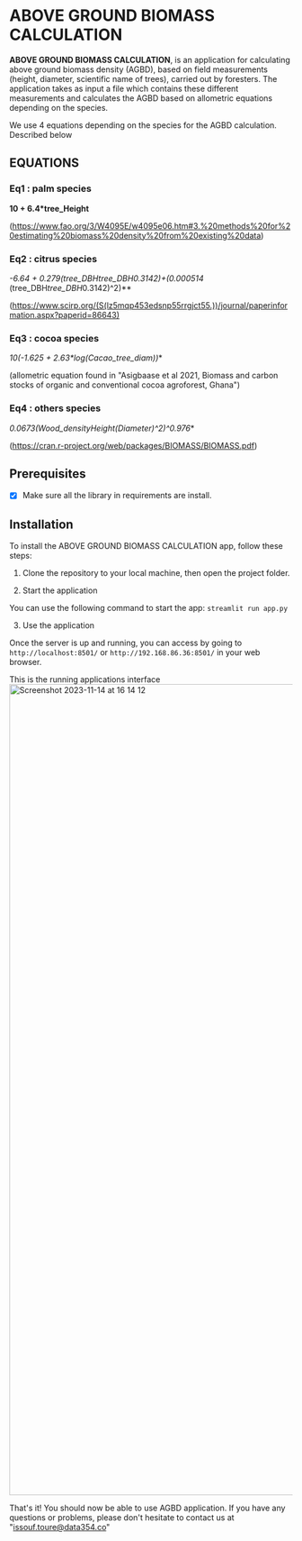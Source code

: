 # ABOVE GROUND BIOMASS CALCULATION


**ABOVE GROUND BIOMASS CALCULATION**, is an application for calculating above ground biomass density (AGBD), based on field measurements (height, diameter, scientific name of trees), carried out by foresters. The application takes as input a file which contains these different measurements and calculates the AGBD based on allometric equations depending on the species.

We use 4 equations depending on the species for the AGBD calculation. Described below

## EQUATIONS

### Eq1 : palm species
 **10 + 6.4*tree_Height**

 (https://www.fao.org/3/W4095E/w4095e06.htm#3.%20methods%20for%20estimating%20biomass%20density%20from%20existing%20data)

### Eq2 : citrus species
 **-6.64 + 0.279*(tree_DBH*tree_DBH*0.3142)+(0.000514* (tree_DBH*tree_DBH*0.3142)^2)**

(https://www.scirp.org/(S(lz5mqp453edsnp55rrgjct55.))/journal/paperinformation.aspx?paperid=86643)

### Eq3 : cocoa species
 **10*(-1.625 + 2.63*log(Cacao_tree_diam))**

(allometric equation found in "Asigbaase et al 2021, Biomass and carbon stocks of organic and conventional cocoa agroforest, Ghana")

### Eq4 : others species
 **0.0673*(Wood_density*Height*(Diameter)^2)^0.976**

(https://cran.r-project.org/web/packages/BIOMASS/BIOMASS.pdf)


## Prerequisites

- [x] Make sure all the library in requirements are install.

## Installation

To install the ABOVE GROUND BIOMASS CALCULATION app, follow these steps:

1. Clone the repository to your local machine, then open the project folder.

2. Start the application

You can  use the following command to start the app:
`streamlit run app.py`

3. Use the application

Once the server is up and running, you can access by going to `http://localhost:8501/` or `http://192.168.86.36:8501/` in your web browser.

This is the running applications interface 
<img width="1440" alt="Screenshot 2023-11-14 at 16 14 12" src="https://github.com/data354/Above_ground_biomass_calculation/assets/103064728/761c57b4-4b10-4351-8eb9-5dc8de0feedf">


That's it! You should now be able to use AGBD application. If you have any questions or problems, please don't hesitate to contact us at "issouf.toure@data354.co"
